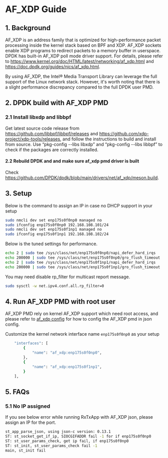 # AF_XDP Guide

## 1. Background

AF_XDP is an address family that is optimized for high-performance packet processing inside the kernel stack based on BPF and XDP. AF_XDP sockets enable XDP programs to redirect packets to a memory buffer in userspace. DPDK has built-in AF_XDP poll mode driver support. For details, please refer to <https://www.kernel.org/doc/HTML/latest/networking/af_xdp.html> and <https://doc.dpdk.org/guides/nics/af_xdp.html>.

By using AF_XDP, the Intel® Media Transport Library can leverage the full support of the Linux network stack. However, it's worth noting that there is a slight performance discrepancy compared to the full DPDK user PMD.

## 2. DPDK build with AF_XDP PMD

### 2.1 Install libxdp and libbpf

Get latest source code release from <https://github.com/libbpf/libbpf/releases> and <https://github.com/xdp-project/xdp-tools/releases>, and follow the instructions to build and install from source. Use “pkg-config --libs libxdp” and “pkg-config --libs libbpf” to check if the packages are correctly installed.

#### 2.2 Rebuild DPDK and and make sure af_xdp pmd driver is built

Check <https://github.com/DPDK/dpdk/blob/main/drivers/net/af_xdp/meson.build>.

## 3. Setup

Below is the command to assign an IP in case no DHCP support in your setup

```bash
sudo nmcli dev set enp175s0f0np0 managed no
sudo ifconfig enp175s0f0np0 192.168.108.101/24
sudo nmcli dev set enp175s0f1np1 managed no
sudo ifconfig enp175s0f1np1 192.168.108.102/24
```

Below is the tuned settings for performance.

```bash
echo 2 | sudo tee /sys/class/net/enp175s0f0np0/napi_defer_hard_irqs
echo 200000 | sudo tee /sys/class/net/enp175s0f0np0/gro_flush_timeout
echo 2 | sudo tee /sys/class/net/enp175s0f1np1/napi_defer_hard_irqs
echo 200000 | sudo tee /sys/class/net/enp175s0f1np1/gro_flush_timeout
```

You may need disable rp_filter for multicast report message.

```bash
sudo sysctl -w net.ipv4.conf.all.rp_filter=0
```

## 4. Run AF_XDP PMD with root user

AF_XDP PMD rely on kernel AF_XDP support which need root access, and please refer to [af_xdp config](../..//tests/script/af_xdp_json/) for how to config the AF_XDP pmd in json config.

Customize the kernel network interface name `enp175s0f0np0` as your setup

```bash
    "interfaces": [
        {
            "name": "af_xdp:enp175s0f0np0",
        },
        {
            "name": "af_xdp:enp175s0f1np1",
        }
    ],
```

## 5. FAQs

### 5.1 No IP assigned

If you see below error while running RxTxApp with AF_XDP json, please assign an IP for the port.

```bash
st_app_parse_json, using json-c version: 0.13.1
ST: st_socket_get_if_ip, SIOCGIFADDR fail -1 for if enp175s0f0np0
ST: st_user_params_check, get ip fail, if enp175s0f0np0
ST: st_init, st_user_params_check fail -1
main, st_init fail
```
